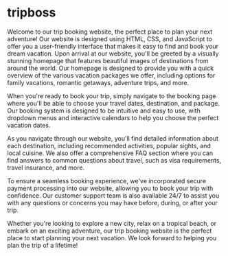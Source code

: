 # tripboss
Welcome to our trip booking website, the perfect place to plan your next adventure! Our website is designed using HTML, CSS, and JavaScript to offer you a user-friendly interface that makes it easy to find and book your dream vacation.
Upon arrival at our website, you'll be greeted by a visually stunning homepage that features beautiful images of destinations from around the world. Our homepage is designed to provide you with a quick overview of the various vacation packages we offer, including options for family vacations, romantic getaways, adventure trips, and more.

When you're ready to book your trip, simply navigate to the booking page where you'll be able to choose your travel dates, destination, and package. Our booking system is designed to be intuitive and easy to use, with dropdown menus and interactive calendars to help you choose the perfect vacation dates.

As you navigate through our website, you'll find detailed information about each destination, including recommended activities, popular sights, and local cuisine. We also offer a comprehensive FAQ section where you can find answers to common questions about travel, such as visa requirements, travel insurance, and more.

To ensure a seamless booking experience, we've incorporated secure payment processing into our website, allowing you to book your trip with confidence. Our customer support team is also available 24/7 to assist you with any questions or concerns you may have before, during, or after your trip.

Whether you're looking to explore a new city, relax on a tropical beach, or embark on an exciting adventure, our trip booking website is the perfect place to start planning your next vacation. We look forward to helping you plan the trip of a lifetime!





